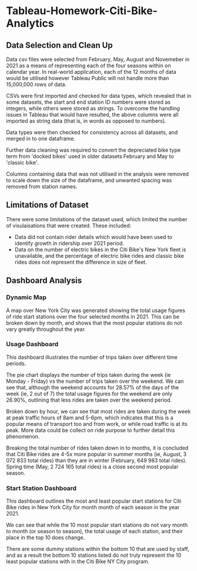 
# Tableau-Homework-Citi-Bike-Analytics

## Data Selection and Clean Up
Data csv files were selected from February, May, August and Novemeber in 2021 as a means of representing each of the four seasons within on calendar year. In real-world application, each of the 12 months of data would be utilised however Tableau Public will not handle more than 15,000,000 rows of data. 

CSVs were first imported and checked for data types, which revealed that in some datasets, the start and end station ID numbers were stored as integers, while others were stored as strings. To overcome the handling issues in Tableau that would have resulted, the above columns were all imported as string data (that is, in words as opposed to numbers). 

Data types were then checked for consistency across all datasets, and merged in to one dataframe. 

Further data cleaning was required to convert the depreciated bike type term from 'docked bikes' used in older datasets February and May to 'classic bike'. 

Columns containing data that was not utilised in the analysis were removed to scale down the size of the dataframe, and unwanted spacing was removed from station names. 

## Limitations of Dataset
There were some limitations of the dataset used, which limited the number of visulaisations that were created. These included:
- Data did not contain rider details which would have been used to identify growth in ridership over 2021 period. 
- Data on the number of electric bikes in the Citi Bike's New York fleet is unavailable, and the percentage of electric bike rides and classic bike rides does not represent the difference in size of fleet. 

## Dashboard Analysis
### Dynamic Map

A map over New York City was generated showing the total usage figures of ride start stations over the four selected months in 2021. This can be broken down by month, and shows that the most popular stations do not vary greatly throughout the year.

### Usage Dashboard
This dashboard illustrates the number of trips taken over different time periods. 

The pie chart displays the number of trips taken during the week (ie Monday - Friday) vs the number of trips taken over the weekend. We can see that, although the weekend accounts for 28.57% of the days of the week (ie, 2 out of 7) the total usage figures for the weekend are only 26.90%, outlining that less rides are taken over the weekend period. 

Broken down by hour, we can see that most rides are taken during the week at peak traffic hours of 8am and 5-6pm, which indicates that this is a popular means of transport too and from work, or while road traffic is at its peak. More data could be collect on ride purpose to further detail this phenomenon. 

Breaking the total number of rides taken down in to months, it is concluded that Citi Bike rides are 4-5x more popular in summer months (ie, August, 3 072 833 total rides) than they are in winter (February, 649 983 total rides). Spring time (May, 2 724 165 total rides) is a close second most popular season. 

### Start Station Dashboard

This dashboard outlines the most and least popular start stations for Citi Bike rides in New York City for month month of each season in the year 2021.

We can see that while the 10 most popular start stations do not vary month to month (or season to season), the total usage of each station, and their place in the top 10 does change. 

There are some dummy stations within the bottom 10 that are used by staff, and as a result the bottom 10 stations listed do not truly represent the 10 least popular stations with in the Citi Bike NY City program. 

